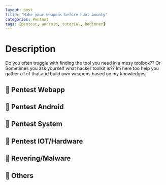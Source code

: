 ```yaml
---
layout: post
title: "Make your weapons before hunt bounty"
categories: Pentest
tags: [pentest, android, tutorial, beginner]
---
```


# Description
Do you often truggle with finding the tool you need in a mesy toolbox?? Or Sometimes you ask yourself what hacker toolkit is?? Im here too help you gather all of that and build own weapons based on my knowledges
## 📌 Pentest Webapp
## 📌 Pentest Android
## 📌 Pentest System
## 📌 Pentest IOT/Hardware
## 📌 Revering/Malware
## 📌 Others